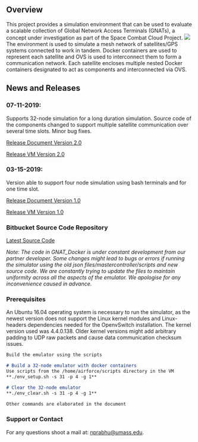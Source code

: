 ## Overview
This project provides a simulation environment that can be used to evaluate a scalable collection of Global Network Access Terminals (GNATs), a concept under investigation as part of the Space Combat Cloud Project.
<img src="https://github.com/nprabhu2195/SpaceCloudSite/blob/master/Imageforwebsite.jpg">
The environment is used to simulate a mesh network of satellites/GPS systems connected to work in tandem. Docker containers are used to represent each satellite and OVS is used to interconnect them to form a communication network. Each satellite encloses multiple nested Docker containers designated to act as components and interconnected via OVS. 


## News and Releases

### 07-11-2019: 

Supports 32-node simulation for a long duration simulation. Source code of the components changed to support multiple satellite communication over several time slots. Minor bug fixes.

[Release Document Version 2.0](https://github.com/nprabhu2195/SpaceCloudSite/blob/master/spacecloud-sim_doc2.0.pdf)

[Release VM Version 2.0](https://drive.google.com/drive/folders/1O8I_HlIIV7AfLQYlbiITgpC0-AUNQ6qu?usp=sharing)

### 03-15-2019: 
Version able to support four node simulation using bash terminals and for one time slot.

[Release Document Version 1.0](https://github.com/nprabhu2195/SpaceCloudSite/blob/master/spacecloud-sim_doc1.0.pdf)

[Release VM Version 1.0](https://drive.google.com/drive/folders/1Q4xO22gOut770oWz0WkOZw57l22u55Gf?usp=sharing)

### Bitbucket Source Code Repository

[Latest Source Code](https://bitbucket.org/DawnZhang/airforce/src/develop/)

_Note: The code in GNAT_Docker is under constant development from our partner developer. Some changes might lead to bugs or errors if running the simulator using the old json files/mastercontroller/scripts and new source code. We are constantly trying to update the files to maintain uniformity across all the aspects of the emulator. We apologise for any inconvenience caused in advance._

### Prerequisites

An Ubuntu 16.04 operating system is necessary to run the simulator, as the newest version does not support the Linux kernel modules and Linux-headers dependencies needed for the OpenvSwitch installation. The kernel version used was 4.4.0.138. Older kernel versions might add arbitrary padding to UDP raw packets and cause data communication checksum issues. 

```markdown
Build the emulator using the scripts

# Build a 32-node emulator with docker containers
Use scripts from the /home/airforce/scripts directory in the VM
**./env_setup.sh -s 31 -p 4 -g 1**

# Clear the 32-node emulator
**./env_clear.sh -s 31 -p 4 -g 1**

Other commands are elaborated in the document
```

### Support or Contact

For any questions shoot a mail at: nprabhu@umass.edu.
